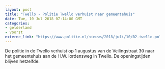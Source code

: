 ```yaml
---
layout: post
title: "Twello - Politie Twello verhuist naar gemeentehuis"
date: Tue, 10 Jul 2018 07:14:00 GMT
categories: 
- gelderland 
- voorst 
externe_link: "https://www.politie.nl/nieuws/2018/juli/10/02-twello-politie-twello-verhuist-naar-gemeentehuis.html"
---
```


De politie in de Twello verhuist op 1 augustus van de Veilingstraat 30 naar het gemeentehuis aan de H.W. Iordensweg in Twello. De openingstijden blijven hetzelfde.
